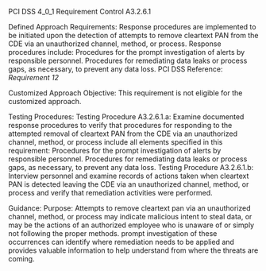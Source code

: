 PCI DSS 4_0_1 Requirement Control A3.2.6.1

Defined Approach Requirements:
Response procedures are implemented to be initiated upon the detection of attempts to remove cleartext PAN from the CDE via an unauthorized channel, method, or process. Response procedures include: Procedures for the prompt investigation of alerts by responsible personnel. Procedures for remediating data leaks or process gaps, as necessary, to prevent any data loss. PCI DSS Reference: _Requirement 12_

Customized Approach Objective:
This requirement is not eligible for the customized approach.

Testing Procedures:
Testing Procedure A3.2.6.1.a: Examine documented response procedures to verify that procedures for responding to the attempted removal of cleartext PAN from the CDE via an unauthorized channel, method, or process include all elements specified in this requirement: Procedures for the prompt investigation of alerts by responsible personnel. Procedures for remediating data leaks or process gaps, as necessary, to prevent any data loss.
Testing Procedure A3.2.6.1.b: Interview personnel and examine records of actions taken when cleartext PAN is detected leaving the CDE via an unauthorized channel, method, or process and verify that remediation activities were performed.

Guidance:
Purpose: Attempts to remove cleartext pan via an unauthorized channel, method, or process may indicate malicious intent to steal data, or may be the actions of an authorized employee who is unaware of or simply not following the proper methods. prompt investigation of these occurrences can identify where remediation needs to be applied and provides valuable information to help understand from where the threats are coming.